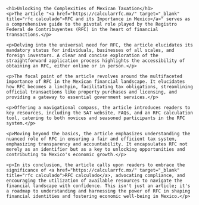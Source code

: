 <!DOCTYPE html>
<html lang="en">

<head>
    <meta charset="UTF-8">
    <meta name="viewport" content="width=device-width, initial-scale=1.0">
    <title>RFC and its Importance in Mexico</title>
</head>

<body>

    <h1>Unlocking the Complexities of Mexican Taxation</h1>
    <p>The article "<a href="https://calcularrfc.mx/" target="_blank" title="rfc calculado">RFC and its Importance in Mexico</a>" serves as a comprehensive guide to the pivotal role played by the Registro Federal de Contribuyentes (RFC) in the heart of financial transactions.</p>

    <p>Delving into the universal need for RFC, the article elucidates its mandatory status for individuals, businesses of all scales, and foreign investors. A clear and concise exploration of the straightforward application process highlights the accessibility of obtaining an RFC, either online or in person.</p>

    <p>The focal point of the article revolves around the multifaceted importance of RFC in the Mexican financial landscape. It elucidates how RFC becomes a linchpin, facilitating tax obligations, streamlining official transactions like property purchases and licensing, and providing a gateway to essential government services.</p>

    <p>Offering a navigational compass, the article introduces readers to key resources, including the SAT website, FAQs, and an RFC calculation tool, catering to both novices and seasoned participants in the RFC system.</p>

    <p>Moving beyond the basics, the article emphasizes understanding the nuanced role of RFC in ensuring a fair and efficient tax system, emphasizing transparency and accountability. It encapsulates RFC not merely as an identifier but as a key to unlocking opportunities and contributing to Mexico's economic growth.</p>

    <p>In its conclusion, the article calls upon readers to embrace the significance of <a href="https://calcularrfc.mx/" target="_blank" title="rfc calculado">RFC calculado</a>, advocating compliance, and encouraging the utilization of available resources to navigate the financial landscape with confidence. This isn't just an article; it's a roadmap to understanding and harnessing the power of RFC in shaping financial identities and fostering economic well-being in Mexico.</p>

</body>

</html>
